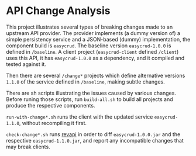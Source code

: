 # API Change Analysis

This project illustrates several types of breaking changes made to an upstream API provider. The provider implements (a dummy version of) a simple persistency service and a JSON-based (dummy) implementation, the component build is `easycrud`. The baseline version `easycrud-1.0.0` is defined in `/baseline`. A client project (`easycrud-client` defined `/client`) uses this API, it has `easycrud-1.0.0` as a dependency, and it compiled and tested against it.

Then there are several `/change*` projects which define alternative versions `1.1.0` of the service defined in `/baseline`, making subtle changes.  

There are sh scripts illustrating the issues caused by various changes. Before runing those scripts, run `build-all.sh` to build all projects and produce the respective components.


`run-with-change*.sh` runs the client with the updated service `easycrud-1.1.0`, without recompiling it first. 

`check-change*.sh` runs [revapi]() in order to diff `easycrud-1.0.0.jar` and the respective `easycrud-1.1.0.jar`, and report any incompatible changes that may break clients.






